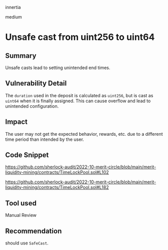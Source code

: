 innertia

medium

# Unsafe cast from uint256 to uint64

## Summary
Unsafe casts lead to setting unintended end times.
## Vulnerability Detail
The `duration` used in the deposit is calculated as `uint256`, but is cast as `uint64` when it is finally assigned.
This can cause overflow and lead to unintended configuration.
## Impact
The user may not get the expected behavior, rewards, etc. due to a different time period than intended by the user.
## Code Snippet
https://github.com/sherlock-audit/2022-10-merit-circle/blob/main/merit-liquidity-mining/contracts/TimeLockPool.sol#L102  

https://github.com/sherlock-audit/2022-10-merit-circle/blob/main/merit-liquidity-mining/contracts/TimeLockPool.sol#L182
## Tool used

Manual Review

## Recommendation
should use `SafeCast`.